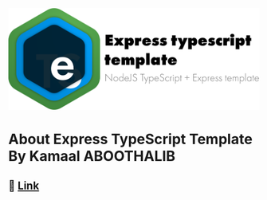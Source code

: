 <picture>
<source srcset="assets/logo-d.svg" media="(prefers-color-scheme: dark)">
<img src="assets/logo.svg" alt="Express TypeScript Template">
</picture>

# About Express TypeScript Template By Kamaal ABOOTHALIB


## 🌿 [Link](https://github.com/kamaals/express-typescript-template)


